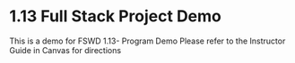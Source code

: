 # 1.13 Full Stack Project Demo
This is a demo for FSWD 1.13- Program Demo
Please refer to the Instructor Guide in Canvas for directions